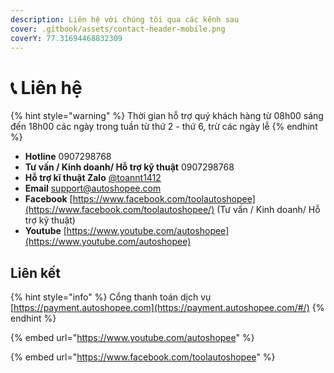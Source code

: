 ```yaml
---
description: Liên hệ với chúng tôi qua các kênh sau
cover: .gitbook/assets/contact-header-mobile.png
coverY: 77.31694468832309
---
```


# 📞 Liên hệ

{% hint style="warning" %}
Thời gian hỗ trợ quý khách hàng từ 08h00 sáng đến 18h00 các ngày trong tuần từ thứ 2 - thứ 6, trừ các ngày lễ
{% endhint %}

* **Hotline** 0907298768
* **Tư vấn / Kinh doanh/ Hỗ trợ kỹ thuật** 0907298768
* **Hỗ trợ kĩ thuật Zalo** [@toannt1412](https://zalo.me/toannt1412)
* **Email** support@autoshopee.com
* **Facebook** [https://www.facebook.com/toolautoshopee](https://www.facebook.com/toolautoshopee/) (Tư vấn / Kinh doanh/ Hỗ trợ kỹ thuật)
* **Youtube** [https://www.youtube.com/autoshopee](https://www.youtube.com/autoshopee)

## Liên kết

{% hint style="info" %}
Cổng thanh toán dịch vụ [https://payment.autoshopee.com](https://payment.autoshopee.com/#/)
{% endhint %}

{% embed url="https://www.youtube.com/autoshopee" %}

{% embed url="https://www.facebook.com/toolautoshopee" %}
